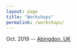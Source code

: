 ```yaml
---
layout: page
title: "Workshops"
permalink: /workshops/
---
```


Oct. 2019 -- [Abingdon, UK](https://reflectivity.github.io/workshop_2019/)